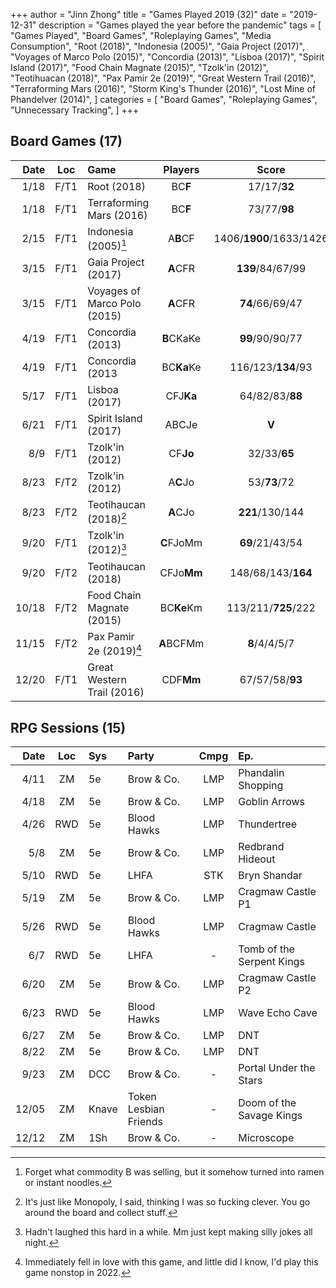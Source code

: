 +++ 
author = "Jinn Zhong" 
title = "Games Played 2019 (32)" 
date = "2019-12-31" 
description = "Games played the year before the pandemic" 
tags = [
    "Games Played",
    "Board Games",
    "Roleplaying Games",
    "Media Consumption",
    "Root (2018)",
    "Indonesia (2005)",
    "Gaia Project (2017)",
    "Voyages of Marco Polo (2015)",
    "Concordia (2013)",
    "Lisboa (2017)",
    "Spirit Island (2017)",
    "Food Chain Magnate (2015)",
    "Tzolk'in (2012)",
    "Teotihuacan (2018)",
    "Pax Pamir 2e (2019)",
    "Great Western Trail (2016)",
    "Terraforming Mars (2016)",
    "Storm King's Thunder (2016)",
    "Lost Mine of Phandelver (2014)",
]
categories = [
    "Board Games",
    "Roleplaying Games",
    "Unnecessary Tracking",
]
+++

## Board Games (17)

| Date | Loc | Game | Players | Score |
| ---: | :---: | :--- | :---: | :---: |
| 1/18 | F/T1 | Root (2018) | BC**F** | 17/17/**32** |
| 1/18 | F/T1 | Terraforming Mars (2016) | BC**F** | 73/77/**98** |
| 2/15 | F/T1 | Indonesia (2005)[^1] | A**B**CF | 1406/**1900**/1633/1426 |
| 3/15 | F/T1 | Gaia Project (2017) | **A**CFR | **139**/84/67/99 |
| 3/15 | F/T1 | Voyages of Marco Polo (2015) | **A**CFR | **74**/66/69/47 |
| 4/19 | F/T1 | Concordia (2013) | **B**CKaKe | **99**/90/90/77 |
| 4/19 | F/T1 | Concordia (2013 | BC**Ka**Ke | 116/123/**134**/93 |
| 5/17 | F/T1 | Lisboa (2017) | CFJ**Ka** | 64/82/83/**88** |
| 6/21 | F/T1 | Spirit Island (2017) | ABCJe | **V** |
| 8/9 | F/T1 | Tzolk'in (2012) | CF**Jo** | 32/33/**65** |
| 8/23 | F/T2 | Tzolk'in (2012) | A**C**Jo | 53/**73**/72 |
| 8/23 | F/T2 | Teotihaucan (2018)[^2] | **A**CJo | **221**/130/144 |
| 9/20 | F/T1 | Tzolk'in (2012)[^3] | **C**FJoMm | **69**/21/43/54 |
| 9/20 | F/T2 | Teotihaucan (2018) | CFJo**Mm** | 148/68/143/**164** |
| 10/18 | F/T2 | Food Chain Magnate (2015) | BC**Ke**Km | 113/211/**725**/222 |
| 11/15 | F/T2 | Pax Pamir 2e (2019)[^4] | **A**BCFMm | **8**/4/4/5/7 |
| 12/20 | F/T1 | Great Western Trail (2016) | CDF**Mm** | 67/57/58/**93** |

## RPG Sessions (15)

| Date | Loc | Sys | Party | Cmpg | Ep. |
| ---: | :---: | :--- | :--- | :---: |:--- |
| 4/11 | ZM | 5e | Brow & Co. | LMP | Phandalin Shopping |
| 4/18 | ZM | 5e | Brow & Co. | LMP | Goblin Arrows |
| 4/26 | RWD | 5e | Blood Hawks | LMP | Thundertree |
| 5/8 | ZM | 5e | Brow & Co. | LMP | Redbrand Hideout |
| 5/10 | RWD | 5e | LHFA | STK | Bryn Shandar |
| 5/19 | ZM | 5e | Brow & Co. | LMP | Cragmaw Castle P1 |
| 5/26 | RWD | 5e | Blood Hawks | LMP | Cragmaw Castle |
| 6/7 | RWD | 5e | LHFA | - | Tomb of the Serpent Kings |
| 6/20 | ZM | 5e | Brow & Co. | LMP | Cragmaw Castle P2 |
| 6/23 | RWD | 5e | Blood Hawks | LMP | Wave Echo Cave |
| 6/27 | ZM | 5e | Brow & Co. | LMP | DNT |
| 8/22 | ZM | 5e | Brow & Co. | LMP | DNT |
| 9/23 | ZM | DCC | Brow & Co. | - | Portal Under the Stars |
| 12/05 | ZM | Knave | Token Lesbian Friends | - | Doom of the Savage Kings |
| 12/12 | ZM | 1Sh | Brow & Co. | - | Microscope |

[^1]: Forget what commodity B was selling, but it somehow turned into ramen or instant noodles.
[^2]: It's just like Monopoly, I said, thinking I was so fucking clever. You go around the board and collect stuff.
[^3]: Hadn't laughed this hard in a while. Mm just kept making silly jokes all night.
[^4]: Immediately fell in love with this game, and little did I know, I'd play this game nonstop in 2022.
